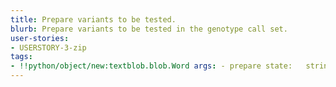 ```yaml
---
title: Prepare variants to be tested.
blurb: Prepare variants to be tested in the genotype call set.
user-stories:
- USERSTORY-3-zip
tags:
- !!python/object/new:textblob.blob.Word args: - prepare state:   string: prepare   pos_tag: null
---
```

